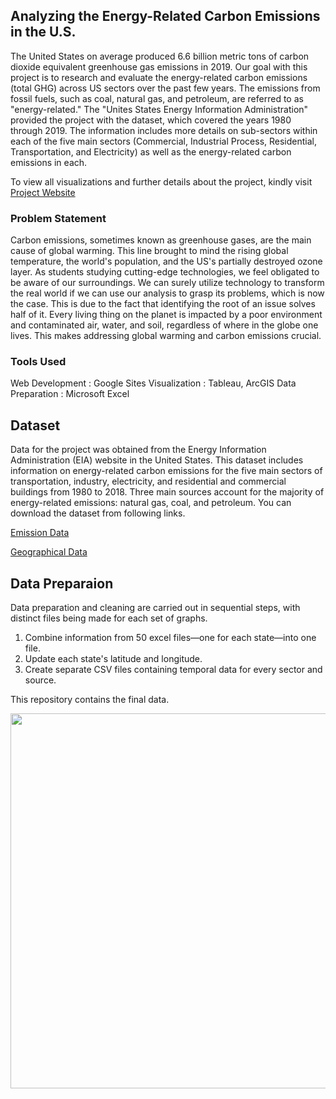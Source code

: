 ## Analyzing the Energy-Related Carbon Emissions in the U.S.

The United States on average produced 6.6 billion metric tons of carbon dioxide equivalent greenhouse gas emissions in 2019. Our goal with this project is to research and evaluate the energy-related carbon emissions (total GHG) across US sectors over the past few years. The emissions from fossil fuels, such as coal, natural gas, and petroleum, are referred to as "energy-related." The "Unites States Energy Information Administration" provided the project with the dataset, which covered the years 1980 through 2019. The information includes more details on sub-sectors within each of the five main sectors (Commercial, Industrial Process, Residential, Transportation, and Electricity) as well as the energy-related carbon emissions in each.

To view all visualizations and further details about the project, kindly visit [Project Website](https://sites.google.com/sdsu.edu/energy-carbon-emissions/)

### Problem Statement
Carbon emissions, sometimes known as greenhouse gases, are the main cause of global warming. This line brought to mind the rising global temperature, the world's population, and the US's partially destroyed ozone layer. As students studying cutting-edge technologies, we feel obligated to be aware of our surroundings. We can surely utilize technology to transform the real world if we can use our analysis to grasp its problems, which is now the case. This is due to the fact that identifying the root of an issue solves half of it. Every living thing on the planet is impacted by a poor environment and contaminated air, water, and soil, regardless of where in the globe one lives. This makes addressing global warming and carbon emissions crucial.

### Tools Used
Web Development : Google Sites
Visualization : Tableau, ArcGIS
Data Preparation : Microsoft Excel

## Dataset
Data for the project was obtained from the Energy Information Administration (EIA) website in the United States. This dataset includes information on energy-related carbon emissions for the five main sectors of transportation, industry, electricity, and residential and commercial buildings from 1980 to 2018. Three main sources account for the majority of energy-related emissions: natural gas, coal, and petroleum. You can download the dataset from following links.

[Emission Data](https://www.eia.gov/environment/emissions/state/)

[Geographical Data](https://developers.google.com/public-data/docs/canonical/states_csv)

## Data Preparaion
Data preparation and cleaning are carried out in sequential steps, with distinct files being made for each set of graphs.
1) Combine information from 50 excel files—one for each state—into one file.
2) Update each state's latitude and longitude.
3) Create separate CSV files containing temporal data for every sector and source.

This repository contains the final data.

<img src='https://github.com/UmaBetageri/Carbon-Emission-Analysis/assets/134670470/2d9871ef-e26f-4afc-92b1-f1bc2bb59a1d' width='600'>

